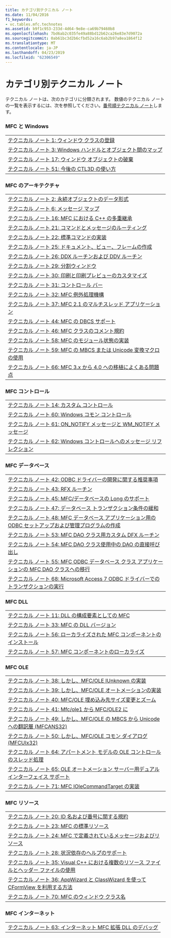 ```yaml
---
title: カテゴリ別テクニカル ノート
ms.date: 11/04/2016
f1_keywords:
- vc.tables.mfc.technotes
ms.assetid: b9f1c953-233d-4d64-9e8e-ca69b79460b8
ms.openlocfilehash: 7bd6ab2c035fe49a88bd12b62ca26e83e7d9072a
ms.sourcegitcommit: 0ab61bc3d2b6cfbd52a16c6ab2b97a8ea1864f12
ms.translationtype: MT
ms.contentlocale: ja-JP
ms.lasthandoff: 04/23/2019
ms.locfileid: "62306549"
---
```

# <a name="technical-notes-by-category"></a>カテゴリ別テクニカル ノート

テクニカル ノートは、次のカテゴリに分類されます。 数値のテクニカル ノートの一覧を表示するには、次を参照してください。[番号順テクニカル ノート](../mfc/technical-notes-by-number.md)します。

### <a name="mfc-and-windows"></a>MFC と Windows

||
|-|
|[テクニカル ノート 1: ウィンドウ クラスの登録](../mfc/tn001-window-class-registration.md)|
|[テクニカル ノート 3: Windows ハンドルとオブジェクト間のマップ](../mfc/tn003-mapping-of-windows-handles-to-objects.md)|
|[テクニカル ノート 17: ウィンドウ オブジェクトの破棄](../mfc/tn017-destroying-window-objects.md)|
|[テクニカル ノート 51: 今後の CTL3D の使い方](../mfc/tn051-using-ctl3d-now-and-in-the-future.md)|

### <a name="mfc-architecture"></a>MFC のアーキテクチャ

||
|-|
|[テクニカル ノート 2: 永続オブジェクトのデータ形式](../mfc/tn002-persistent-object-data-format.md)|
|[テクニカル ノート 6: メッセージ マップ](../mfc/tn006-message-maps.md)|
|[テクニカル ノート 16: MFC における C++ の多重継承](../mfc/tn016-using-cpp-multiple-inheritance-with-mfc.md)|
|[テクニカル ノート 21: コマンドとメッセージのルーティング](../mfc/tn021-command-and-message-routing.md)|
|[テクニカル ノート 22: 標準コマンドの実装](../mfc/tn022-standard-commands-implementation.md)|
|[テクニカル ノート 25: ドキュメント、ビュー、フレームの作成](../mfc/tn025-document-view-and-frame-creation.md)|
|[テクニカル ノート 26: DDX ルーチンおよび DDV ルーチン](../mfc/tn026-ddx-and-ddv-routines.md)|
|[テクニカル ノート 29: 分割ウィンドウ](../mfc/tn029-splitter-windows.md)|
|[テクニカル ノート 30: 印刷と印刷プレビューのカスタマイズ](../mfc/tn030-customizing-printing-and-print-preview.md)|
|[テクニカル ノート 31: コントロール バー](../mfc/tn031-control-bars.md)|
|[テクニカル ノート 32: MFC 例外処理機構](../mfc/tn032-mfc-exception-mechanism.md)|
|[テクニカル ノート 37: MFC 2.1 のマルチスレッド アプリケーション](../mfc/tn037-multithreaded-mfc-2-1-applications.md)|
|[テクニカル ノート 44: MFC の DBCS サポート](../mfc/tn044-mfc-support-for-dbcs.md)|
|[テクニカル ノート 46: MFC クラスのコメント規約](../mfc/tn046-commenting-conventions-for-the-mfc-classes.md)|
|[テクニカル ノート 58: MFC のモジュール状態の実装](../mfc/tn058-mfc-module-state-implementation.md)|
|[テクニカル ノート 59: MFC の MBCS または Unicode 変換マクロの使用](../mfc/tn059-using-mfc-mbcs-unicode-conversion-macros.md)|
|[テクニカル ノート 66: MFC 3.x から 4.0 への移植によくある問題点](../mfc/tn066-common-mfc-3-x-to-4-0-porting-issues.md)|

### <a name="mfc-controls"></a>MFC コントロール

||
|-|
|[テクニカル ノート 14: カスタム コントロール](../mfc/tn014-custom-controls.md)|
|[テクニカル ノート 60: Windows コモン コントロール](../mfc/tn060-the-new-windows-common-controls.md)|
|[テクニカル ノート 61: ON_NOTIFY メッセージと WM_NOTIFY メッセージ](../mfc/tn061-on-notify-and-wm-notify-messages.md)|
|[テクニカル ノート 62: Windows コントロールへのメッセージ リフレクション](../mfc/tn062-message-reflection-for-windows-controls.md)|

### <a name="mfc-database"></a>MFC データベース

||
|-|
|[テクニカル ノート 42: ODBC ドライバーの開発に関する推奨事項](../mfc/tn042-odbc-driver-developer-recommendations.md)|
|[テクニカル ノート 43: RFX ルーチン](../mfc/tn043-rfx-routines.md)|
|[テクニカル ノート 45: MFC/データベースの Long のサポート](../mfc/tn045-mfc-database-support-for-long-varchar-varbinary.md)|
|[テクニカル ノート 47: データベース トランザクション条件の緩和](../mfc/tn047-relaxing-database-transaction-requirements.md)|
|[テクニカル ノート 48: MFC データベース アプリケーション用の ODBC セットアップおよび管理プログラムの作成](../mfc/tn048-writing-odbc-setup-and-administration-programs.md)|
|[テクニカル ノート 53: MFC DAO クラス用カスタム DFX ルーチン](../mfc/tn053-custom-dfx-routines-for-dao-database-classes.md)|
|[テクニカル ノート 54: MFC DAO クラス使用中の DAO の直接呼び出し](../mfc/tn054-calling-dao-directly-while-using-mfc-dao-classes.md)|
|[テクニカル ノート 55: MFC ODBC データベース クラス アプリケーションの MFC DAO クラスへの移行](../mfc/tn055-migrating-mfc-odbc-database-class-applications-to-mfc-dao-classes.md)|
|[テクニカル ノート 68: Microsoft Access 7 ODBC ドライバーでのトランザクションの実行](../mfc/tn068-performing-transactions-with-the-microsoft-access-7-odbc-driver.md)|

### <a name="mfc-dlls"></a>MFC DLL

||
|-|
|[テクニカル ノート 11: DLL の構成要素としての MFC](../mfc/tn011-using-mfc-as-part-of-a-dll.md)|
|[テクニカル ノート 33: MFC の DLL バージョン](../mfc/tn033-dll-version-of-mfc.md)|
|[テクニカル ノート 56: ローカライズされた MFC コンポーネントのインストール](../mfc/tn056-installation-of-localized-mfc-components.md)|
|[テクニカル ノート 57: MFC コンポーネントのローカライズ](../mfc/tn057-localization-of-mfc-components.md)|

### <a name="mfc-ole"></a>MFC OLE

||
|-|
|[テクニカル ノート 38: しかし、MFC/OLE IUnknown の実装](../mfc/tn038-mfc-ole-iunknown-implementation.md)|
|[テクニカル ノート 39: しかし、MFC/OLE オートメーションの実装](../mfc/tn039-mfc-ole-automation-implementation.md)|
|[テクニカル ノート 40: MFC/OLE 埋め込み先サイズ変更とズーム](../mfc/tn040-mfc-ole-in-place-resizing-and-zooming.md)|
|[テクニカル ノート 41: Mfc/ole1 から MFC/OLE2 に](../mfc/tn041-mfc-ole1-migration-to-mfc-ole-2.md)|
|[テクニカル ノート 49: しかし、MFC/OLE の MBCS から Unicode への翻訳層 (MFCANS32)](../mfc/tn049-mfc-ole-mbcs-to-unicode-translation-layer-mfcans32.md)|
|[テクニカル ノート 50: しかし、MFC/OLE コモン ダイアログ (MFCUIx32)](../mfc/tn050-mfc-ole-common-dialogs-mfcuix32.md)|
|[テクニカル ノート 64: アパートメント モデルの OLE コントロールのスレッド処理](../mfc/tn064-apartment-model-threading-in-activex-controls.md)|
|[テクニカル ノート 65: OLE オートメーション サーバー用デュアル インターフェイス サポート](../mfc/tn065-dual-interface-support-for-ole-automation-servers.md)|
|[テクニカル ノート 71: MFC IOleCommandTarget の実装](../mfc/tn071-mfc-iolecommandtarget-implementation.md)|

### <a name="mfc-resources"></a>MFC リソース

||
|-|
|[テクニカル ノート 20: ID 名および番号に関する規約](../mfc/tn020-id-naming-and-numbering-conventions.md)|
|[テクニカル ノート 23: MFC の標準リソース](../mfc/tn023-standard-mfc-resources.md)|
|[テクニカル ノート 24: MFC で定義されているメッセージおよびリソース](../mfc/tn024-mfc-defined-messages-and-resources.md)|
|[テクニカル ノート 28: 状況依存のヘルプのサポート](../mfc/tn028-context-sensitive-help-support.md)|
|[テクニカル ノート 35: Visual C++ における複数のリソース ファイルとヘッダー ファイルの使用](../mfc/tn035-using-multiple-resource-files-and-header-files-with-visual-cpp.md)|
|[テクニカル ノート 36: AppWizard と ClassWizard を使って CFormView を利用する方法](../mfc/tn036-using-cformview-with-appwizard-and-classwizard.md)|
|[テクニカル ノート 70: MFC のウィンドウ クラス名](../mfc/tn070-mfc-window-class-names.md)|

### <a name="mfc-internet"></a>MFC インターネット

||
|-|
|[テクニカル ノート 63: インターネット MFC 拡張 DLL のデバッグ](../mfc/tn063-debugging-internet-extension-dlls.md)|
